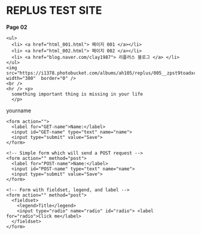 <!DOCTYPE html>
<html lang="en" dir="ltr">

<head>
  <meta charset="utf-8">
  <title>REPLUS TEST SITE</title>
</head>

<body>

  <h1>REPLUS TEST SITE</h1>
  <p><strong>Page 02</strong></p>

    <ul>
      <li> <a href="html_001.html"> 페이지 001 </a></li>
      <li> <a href="html_002.html"> 페이지 002 </a></li>
      <li> <a href="blog.naver.com/clay1987"> 리플러스 블로그 </a> </li>
    </ul>
    <img src="https://i1378.photobucket.com/albums/ah105/replus/005__zpst9toadxc.png" width="300"  border="0" />
    <br />
    <hr /> <p>
      something important thing is missing in your life
      </p>

  <form class="" action="index.html" method="post">
    <label>yourname</label>

  </form>

    <form action="">
      <label for="GET-name">Name:</label>
      <input id="GET-name" type="text" name="name">
      <input type="submit" value="Save">
    </form>

    <!-- Simple form which will send a POST request -->
    <form action="" method="post">
      <label for="POST-name">Name:</label>
      <input id="POST-name" type="text" name="name">
      <input type="submit" value="Save">
    </form>

    <!-- Form with fieldset, legend, and label -->
    <form action="" method="post">
      <fieldset>
        <legend>Title</legend>
        <input type="radio" name="radio" id="radio"> <label for="radio">Click me</label>
      </fieldset>
    </form>





  </body>

  </html>
